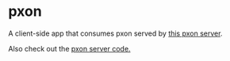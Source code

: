 # pxon
A client-side app that consumes pxon served by [this pxon server](https://pxon.herokuapp.com/).

Also check out the [pxon server code.](https://github.com/BillyZac/pxon-server)

